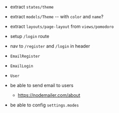 - extract `states/theme`
- extract `models/Theme` -- with `color` and `name`?

- extract `layouts/page-layout` from `views/pomodoro`
- setup `/login` route
- nav to `/register` and `/login` in header

- `EmailRegister`
- `EmailLogin`
- `User`

- be able to send email to users
  - https://nodemailer.com/about

- be able to config `settings.modes`

